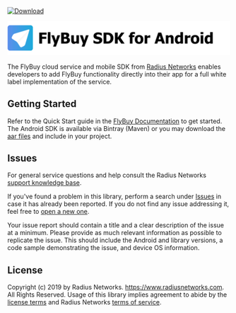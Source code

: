 [ ![Download](https://api.bintray.com/packages/radiusnetworks/flybuy-sdk/com.radiusnetworks.flybuy/images/download.svg) ](https://bintray.com/radiusnetworks/flybuy-sdk/com.radiusnetworks.flybuy/_latestVersion)

![FlyBuy SDK for Android](readme.png)

The FlyBuy cloud service and mobile SDK from [Radius
Networks][1] enables developers to add FlyBuy functionality directly into their app for a full white label implementation of the service.

## Getting Started

Refer to the Quick Start guide in the [FlyBuy Documentation][6] to get started. The Android SDK is available via Bintray (Maven) or you may download the [aar files](/aar) and include in your project.

## Issues

For general service questions and help consult the Radius Networks [support knowledge base][2].

If you've found a problem in this library, perform a search under [Issues][3] in case it has already been reported. If you do not find any issue addressing it, feel free to [open a new one][5].

Your issue report should contain a title and a clear description of the issue
at a minimum. Please provide as much relevant information as possible to
replicate the issue. This should include the Android and library versions, a code
sample demonstrating the issue, and device OS information.

## License

Copyright (c) 2019 by Radius Networks. https://www.radiusnetworks.com. All Rights Reserved. Usage of this library implies agreement to abide by the [license
terms](https://github.com/RadiusNetworks/flybuy-android/blob/master/LICENSE) and Radius Networks [terms of service][4].

[1]: https://www.radiusnetworks.com/
[2]: https://radiusnetworks.zendesk.com/
[3]: https://github.com/RadiusNetworks/flybuy-android/issues
[4]: https://www.radiusnetworks.com/terms-of-service
[5]: https://github.com/RadiusNetworks/flybuy-android/issues/new
[6]: https://github.com/RadiusNetworks/flybuy-documentation

